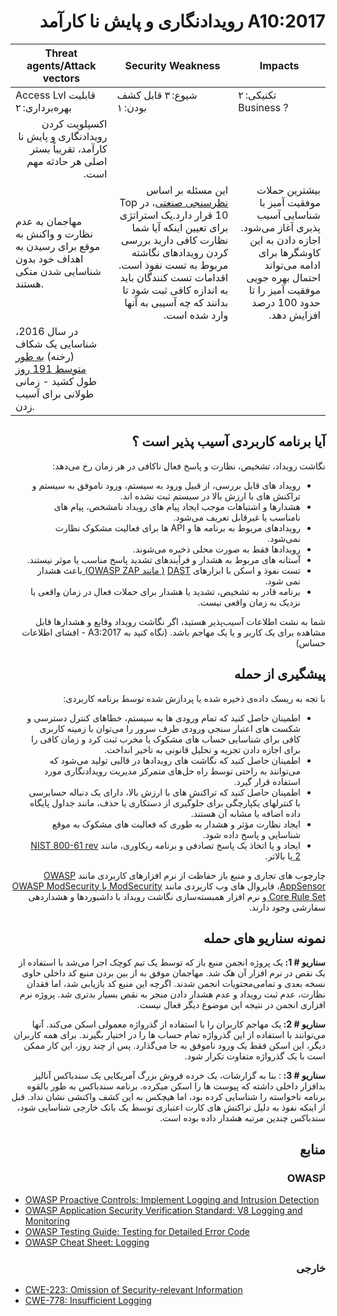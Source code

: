 # <div dir="rtl" align="right">A10:2017 رویدادنگاری و پایش نا کارآمد </div>

| Threat agents/Attack vectors | Security Weakness           | Impacts               |
| -- | -- | -- |
| Access Lvl قابلیت بهره‌برداری: ۲ | شیوع: ۳ قابل کشف بودن: ۱ | تکنیکی: ۲ Business ? |
| <div dir="rtl" align="right">اکسپلویت کردن رویدادنگاری و پایش نا کارآمد، تقریباً بستر اصلی هر حادثه مهم است.
مهاجمان به عدم نظارت و واکنش به موقع برای رسیدن به اهداف خود بدون شناسایی شدن متکی هستند.</div> | <div dir="rtl" align="right">  این مسئله بر اساس <a href="https://owasp.blogspot.com/2017/08/owasp-top-10-2017-project-update.html">نظرسنجی صنعتی</a>، در Top 10 قرار دارد.یک استراتژی برای تعیین اینکه آیا شما نظارت کافی دارید بررسی کردن رویدادهای نگاشته مربوط به تست نفوذ است. اقدامات تست کنندگان باید به اندازه کافی ثبت شود تا بدانند که چه آسیبی به آنها وارد شده است.</div> | <div dir="rtl" align="right">  بیشترین حملات موفقیت آمیز با شناسایی آسیب پذیری آغاز می‌شود. اجازه دادن به این کاوشگرها برای ادامه می‌تواند احتمال بهره جویی موفقیت آمیز را تا حدود 100 درصد افزایش دهد.
در سال 2016، شناسایی یک شکاف (رخنه) <a href="https://www-01.ibm.com/common/ssi/cgi-bin/ssialias?htmlfid=SEL03130WWEN&">به طور متوسط 191 روز </a> طول کشید - زمانی طولانی برای آسیب زدن.</div> |

## <div dir="rtl" align="right">آیا برنامه کاربردی آسیب پذیر است ؟</div>

<p dir="rtl" align="right">نگاشت رویداد، تشخیص، نظارت و پاسخ فعال ناکافی در هر زمان رخ می‌دهد:</p>

<ul dir="rtl" align="right">
  <li>
رویداد های قابل بررسی، از قبیل ورود به سیستم، ورود ناموفق به سیستم و تراکنش های با ارزش بالا در سیستم ثبت نشده اند.
  </li>
  <li>
هشدارها و اشتباهات موجب ایجاد پیام های رویداد نامشخص، پیام های نامناسب یا غیرقابل تعریف می‌شود.
  </li>
  <li>
رویدادهای مربوط به برنامه ها و API ها برای فعالیت مشکوک نظارت نمی‌شود.
  </li>
  <li>
رویدادها فقط به صورت محلی ذخیره می‌شوند.
  </li>
  <li>
آستانه های مربوط به هشدار و فرآیندهای تشدید پاسخ مناسب یا موثر نیستند.
  </li>
  <li>
    تست نفوذ و اسکن با ابزارهای <a href="https://www.owasp.org/index.php/Category:Vulnerability_Scanning_Tools">DAST</a> <a href="https://www.owasp.org/index.php/OWASP_Zed_Attack_Proxy_Project"> ( مانند  OWASP ZAP) </a> باعث هشدار نمی شود.
  </li>
  <li>
برنامه قادر به تشخیص، تشدید یا هشدار برای حملات فعال در زمان واقعی یا نزدیک به زمان واقعی نیست.
  </li>
</ul>

<p dir="rtl" align="right">  شما به نشت اطلاعات آسیب‌پذیر هستید، اگر نگاشت رویداد وقایع و هشدارها قابل مشاهده برای یک کاربر و یا یک مهاجم باشد. (نگاه کنید به A3:2017 -  افشای اطلاعات حساس)
</p>

## <div dir="rtl" align="right">پیشگیری از حمله </div>

<p dir="rtl" align="right">با تجه به ریسک داده‌ی ذخیره شده یا پردازش شده توسط برنامه کاربردی:</p>

<ul dir="rtl" align="right">
  <li>اطمینان حاصل کنید که تمام ورودی ها به سیستم، خطاهای کنترل دسترسی و شکست های اعتبار سنجی ورودی طرف سرور را می‌توان با زمینه کاربری کافی برای شناسایی حساب های مشکوک یا مخرب ثبت کرد و زمان کافی را برای اجازه دادن تجزیه و تحلیل قانونی به تاخیر انداخت.
  </li>
  <li>اطمینان حاصل کنید که نگاشت های رویدادها در قالبی تولید می‌شود که می‌توانند به راحتی توسط راه حل‌های متمرکز مدیریت رویدادنگاری  مورد استفاده قرار گیرد.
  </li>
  <li>اطمینان حاصل کنید که تراکنش های با ارزش بالا، دارای یک دنباله حسابرسی با کنترلهای یکپارچگی برای جلوگیری از دستکاری یا حذف، مانند جداول پایگاه داده اضافه یا مشابه آن هستند.
  </li>
  <li>
ایجاد نظارت مؤثر و هشدار به طوری که فعالیت های مشکوک به موقع شناسایی و پاسخ داده شود.
  </li>
  <li>
    ایجاد و یا اتخاذ یک پاسخ تصادفی و برنامه ریکاوری، مانند <a href="https://csrc.nist.gov/publications/detail/sp/800-61/rev-2/final"> NIST 800-61 rev 2 </a> یا بالاتر.
  </li>
</ul>

<p dir="rtl" align="right">
  چارچوب های تجاری و منبع باز حفاظت از نرم افزارهای کاربردی مانند <a href="https://www.owasp.org/index.php/OWASP_AppSensor_Project">OWASP AppSensor</a>، فایروال های وب کاربردی مانند <a href="https://www.owasp.org/index.php/Category:OWASP_ModSecurity_Core_Rule_Set_Project"> ModSecurity  با OWASP ModSecurity Core Rule Set </a>و نرم افزار همبسته‌سازی نگاشت رویداد با داشبوردها و هشداردهی سفارشی وجود دارند.</p>

## <div dir="rtl" align="right">نمونه سناریو های حمله</div>

<p dir="rtl" align="right"><strong>سناریو # 1: </strong>یک پروژه انجمن منبع باز که توسط یک تیم کوچک اجرا می‌شد با استفاده از یک نقص در نرم افزار آن هک شد. مهاجمان موفق به از بین بردن منبع کد داخلی حاوی نسخه بعدی و تمامی‌محتویات انجمن شدند. اگرچه این منبع کد بازیابی شد، اما فقدان نظارت، عدم ثبت رویداد و عدم هشدار دادن منجر به نقص بسیار بدتری شد. پروژه نرم افزاری انجمن در نتیجه این موضوع دیگر فعال نیست.</p>

<p dir="rtl" align="right"><strong>سناریو # 2: </strong>یک مهاجم کاربران را با استفاده از گذرواژه معمولی اسکن می‌کند. آنها می‌توانند با استفاده از این گذرواژه تمام حساب ها را در اختیار بگیرند. برای همه کاربران دیگر، این اسکن فقط یک ورود ناموفق به جا می‌گذارد. پس از چند روز، این کار ممکن است با یک گذرواژه متفاوت تکرار شود.</p>

<p dir="rtl" align="right"><strong>سناریو # 3: </strong>:  بنا به گزارشات، یک خرده فروش بزرگ آمریکایی یک سندباکس آنالیز بدافزار داخلی داشته که پیوست ها را اسکن میکرده. برنامه سندباکس به طور بالقوه برنامه ناخواسته را شناسایی کرده بود، اما هیچکس به این کشف واکنشی نشان نداد. قبل از اینکه نفوذ به دلیل تراکنش های کارت اعتباری توسط یک بانک خارجی شناسایی شود، سندباکس چندین مرتبه هشدار داده بوده است.</p>

## <div dir="rtl" align="right">منابع</div>

### <div dir="rtl" align="right">OWASP</div>

* [OWASP Proactive Controls: Implement Logging and Intrusion Detection](https://www.owasp.org/index.php/OWASP_Proactive_Controls#8:_Implement_Logging_and_Intrusion_Detection)
* [OWASP Application Security Verification Standard: V8 Logging and Monitoring](https://www.owasp.org/index.php/Category:OWASP_Application_Security_Verification_Standard_Project#tab=Home)
* [OWASP Testing Guide: Testing for Detailed Error Code](https://www.owasp.org/index.php/Category:OWASP_Application_Security_Verification_Standard_Project#tab=Home)
* [OWASP Cheat Sheet: Logging](https://www.owasp.org/index.php/Logging_Cheat_Sheet)

### <div dir="rtl" align="right">خارجی</div>

* [CWE-223: Omission of Security-relevant Information](https://cwe.mitre.org/data/definitions/223.html)
* [CWE-778: Insufficient Logging](https://cwe.mitre.org/data/definitions/778.html)
